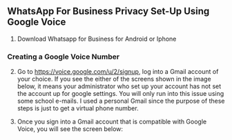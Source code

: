 ## WhatsApp For Business Privacy Set-Up Using Google Voice

1. Download Whatsapp for Business for Android or Iphone

### Creating a Google Voice Number 

2. Go to https://voice.google.com/u/2/signup, log into a Gmail account of your choice. If you see the either of the screens shown in the image below, it means your administrator who set up your account has not set the account up for google settings. You will only run into this issue using some school e-mails. I used a personal Gmail since the purpose of these steps is just to get a virtual phone number. 


3. Once you sign into a Gmail account that is compatible with Google Voice, you will see the screen below: 




